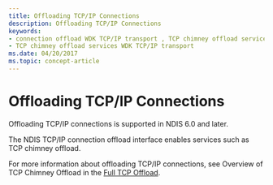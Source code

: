 ```yaml
---
title: Offloading TCP/IP Connections
description: Offloading TCP/IP Connections
keywords:
- connection offload WDK TCP/IP transport , TCP chimney offload services
- TCP chimney offload services WDK TCP/IP transport
ms.date: 04/20/2017
ms.topic: concept-article
---
```


# Offloading TCP/IP Connections





Offloading TCP/IP connections is supported in NDIS 6.0 and later.

The NDIS TCP/IP connection offload interface enables services such as TCP chimney offload.

For more information about offloading TCP/IP connections, see Overview of TCP Chimney Offload in the [Full TCP Offload](full-tcp-offload.md).

 

 





